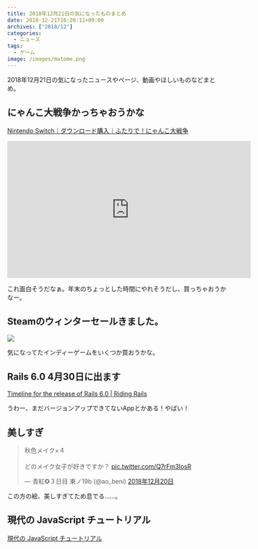 ```yaml
---
title: 2018年12月21日の気になったものまとめ
date: 2018-12-21T16:20:11+09:00
archives: ["2018/12"]
categories:
  - ニュース
tags:
  - ゲーム
image: /images/matome.png
---
```

2018年12月21日の気になったニュースやページ、動画やほしいものなどまとめ。

<!--more-->

## にゃんこ大戦争かっちゃおうかな

[Nintendo Switch｜ダウンロード購入｜ふたりで！にゃんこ大戦争](https://ec.nintendo.com/JP/ja/titles/70010000012325)

<iframe width="560" height="315" src="https://www.youtube.com/embed/ZwvfbY2IOog" frameborder="0" allow="accelerometer; autoplay; encrypted-media; gyroscope; picture-in-picture" allowfullscreen></iframe>

これ面白そうだなぁ。年末のちょっとした時間にやれそうだし、買っちゃおうかなー。

## Steamのウィンターセールきました。

[![](/images/2018-12-21_16-23-17.png)](https://store.steampowered.com)

気になってたインディーゲームをいくつか買おうかな。

## Rails 6.0 4月30日に出ます

[Timeline for the release of Rails 6.0 | Riding Rails](https://weblog.rubyonrails.org/2018/12/20/timeline-for-the-release-of-Rails-6-0/)

うわー、まだバージョンアップできてないAppとかある！やばい！

## 美しすぎ

<blockquote class="twitter-tweet" data-lang="ja"><p lang="ja" dir="ltr">秋色メイク×４<br><br>どのメイク女子が好きですか？ <a href="https://t.co/Q7rFm3IosR">pic.twitter.com/Q7rFm3IosR</a></p>&mdash; 青紅✪３日目 東ノ19b (@ao_beni) <a href="https://twitter.com/ao_beni/status/1075747238989578241?ref_src=twsrc%5Etfw">2018年12月20日</a></blockquote>
<script async src="https://platform.twitter.com/widgets.js" charset="utf-8"></script>

この方の絵、美しすぎてため息でる……。

## 現代の JavaScript チュートリアル

[現代の JavaScript チュートリアル](https://ja.javascript.info/)

